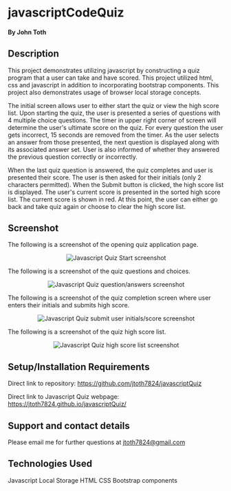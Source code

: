 # javascriptCodeQuiz

#### By John Toth

## Description

This project demonstrates utilizing javascript by constructing a quiz program that a user can take and have scored.  This project utilized html, css and javascript in addition to incorporating bootstrap components.  This project also demonstrates usage of browser local storage concepts.

The initial screen allows user to either start the quiz or view the high score list.   Upon starting the quiz, the user is presented a series of questions with 4 multiple choice questions.   The timer in upper right corner of screen will determine the user's ultimate score on the quiz.   For every question the user gets incorrect, 15 seconds are removed from the timer.  As the user selects an answer from those presented, the next question is displayed along with its associated answer set.   User is also informed of whether they answered the previous question correctly or incorrectly.  

When the last quiz question is answered, the quiz completes and user is presented their score.  The user is then asked for their initials (only 2 characters permitted).   When the Submit button is clicked, the high score list is displayed.  The user's current score is presented in the sorted high score list.   The current score is shown in red.   At this point, the user can either go back and take quiz again or choose to clear the high score list.

## Screenshot

The following is a screenshot of the opening quiz application page.

<p align="center">
  <img src="./assets/images/AboutMe.png" alt="Javascript Quiz Start screenshot">
</p>

The following is a screenshot of the quiz questions and choices.
<p align="center">
  <img src="./assets/images/Contact.png" alt="Javascript Quiz question/answers screenshot">
</p>

The following is a screenshot of the quiz completion screen where user enters their initials and submits high score.
<p align="center">
  <img src="./assets/images/Portfolio.png" alt="Javascript Quiz submit user initials/score screenshot">
</p>

The following is a screenshot of the quiz high score list.
<p align="center">
  <img src="./assets/images/Portfolio.png" alt="Javascript Quiz high score list screenshot">
</p>

## Setup/Installation Requirements

Direct link to repository:  https://github.com/jtoth7824/javascriptQuiz

Direct link to Javascript Quiz webpage:  https://jtoth7824.github.io/javascriptQuiz/

## Support and contact details

Please email me for further questions at jtoth7824@gmail.com

## Technologies Used

Javascript
Local Storage
HTML
CSS
Bootstrap components